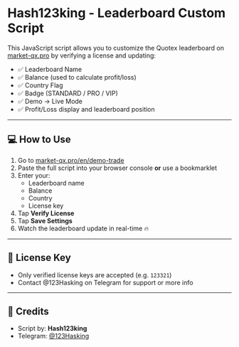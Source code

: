 # Hash123king - Leaderboard Custom Script

This JavaScript script allows you to customize the Quotex leaderboard on [market-qx.pro](https://market-qx.pro) by verifying a license and updating:

- ✅ Leaderboard Name
- ✅ Balance (used to calculate profit/loss)
- ✅ Country Flag
- ✅ Badge (STANDARD / PRO / VIP)
- ✅ Demo → Live Mode
- ✅ Profit/Loss display and leaderboard position

---

## 💻 How to Use

1. Go to [market-qx.pro/en/demo-trade](https://market-qx.pro/en/demo-trade)
2. Paste the full script into your browser console **or** use a bookmarklet
3. Enter your:
   - Leaderboard name
   - Balance
   - Country
   - License key
4. Tap **Verify License**
5. Tap **Save Settings**
6. Watch the leaderboard update in real-time 🔥

---

## 🔑 License Key

- Only verified license keys are accepted (e.g. `123321`)
- Contact @123Hasking on Telegram for support or more info

---

## 📎 Credits

- Script by: **Hash123king**
- Telegram: [@123Hasking](https://t.me/123Hasking)
